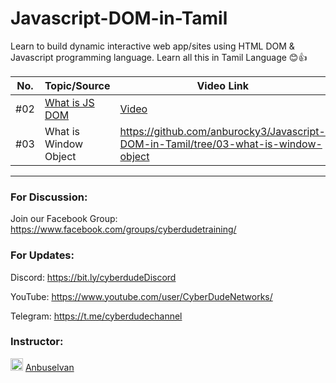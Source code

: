 # Javascript-DOM-in-Tamil

Learn to build dynamic interactive web app/sites using HTML DOM & Javascript programming language. Learn all this in Tamil Language 😊👍

| No. | Topic/Source                                                                                | Video Link                                                                          |
| --- | ------------------------------------------------------------------------------------------- | ----------------------------------------------------------------------------------- |
| #02 | [What is JS DOM](https://github.com/anburocky3/Javascript-DOM-in-Tamil/tree/02-what-is-dom) | [Video](https://www.youtube.com/user/CyberDudeNetworks/)                            |
| #03 | What is Window Object                                                                       | https://github.com/anburocky3/Javascript-DOM-in-Tamil/tree/03-what-is-window-object |

---

### For Discussion:

Join our Facebook Group: https://www.facebook.com/groups/cyberdudetraining/

### For Updates:

Discord: https://bit.ly/cyberdudeDiscord

YouTube: https://www.youtube.com/user/CyberDudeNetworks/

Telegram: https://t.me/cyberdudechannel

### Instructor:

[<img src="https://image.flaticon.com/icons/png/512/124/124010.png" width="20"/>](https://www.facebook.com/anburocky3) [ Anbuselvan](https://www.facebook.com/anburocky3)
